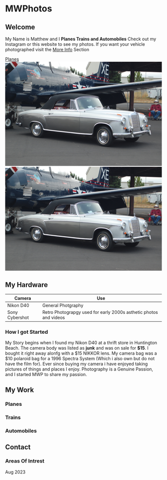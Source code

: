 # MWPhotos


## Welcome
My Name is Matthew and I **Planes Trains and Automobiles** Check out my Instagram or this website to see my photos.  If you want your vehicle photographed visit the [More Info](##Contact) Section

[Planes](###Planes)
![](Media/220s.jpg)
![Image](Media/220s.jpg)

## My Hardware
|Camera|Use|
|-|-|
|Nikon D40|General Photgraphy|
|Sony Cybershot|Retro Photograpgy used for early 2000s asthetic photos and videos |

### How I got Started

My Story begins when I found my Nikon D40 at a thrift store in Huntington Beach.  The camera body was listed as **junk** and was on sale for **$15**. I bought it right away alonfg with a $15 NIKKOR lens.  My camera bag was a $10 polaroid bag for a 1996 Spectra System (Which i also own but do not have the film for). Ever since buying my camera i have enjoyed taking pictures of things and places I enjoy.  Photography is a Genuine Passion, and I started MWP to share my passion.

## My Work

### Planes 


### Trains


### Automobiles


## Contact
### Areas Of Intrest
Aug 2023